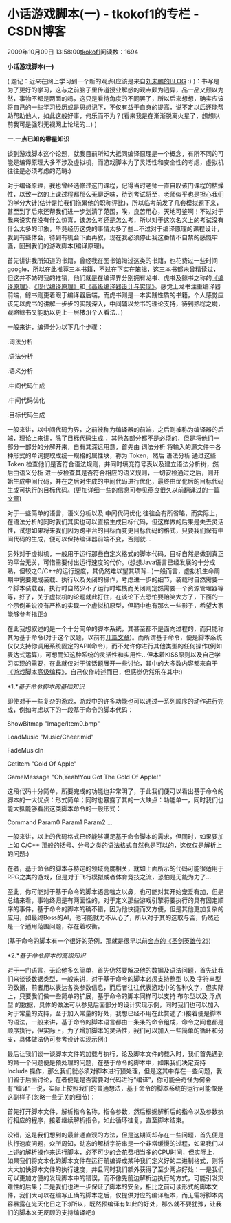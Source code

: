 # 小话游戏脚本(一) - tkokof1的专栏 - CSDN博客

2009年10月09日 13:58:00[tkokof1](https://me.csdn.net/tkokof1)阅读数：1694


**小话游戏脚本(一)**

( 题记：近来在网上学习到一个新的观点(应该是来自[刘未鹏的BLOG](http://blog.csdn.net/pongba) :) )：书写是为了更好的学习，这与之前脑子里传道授业解惑的观点颇为迥异，品一品又颇以为然，事物不都是两面的吗，这只是看待角度的不同罢了，所以后来想想，确实应该将自己的一些学习经历或是思想记下，不仅有益于自身的提高，说不定以后还能帮助帮助他人，如此这般好事，何乐而不为？(看来我是在渐渐脱离火星了，想想以前我可是强烈无视网上论坛的...) )

**一.一点已知的零星知识**

谈到游戏脚本这个论题，就我目前所知大抵同编译原理是一个概念，有所不同的可能是编译原理大多不涉及虚拟机，而游戏脚本为了灵活性和安全性的考虑，虚拟机往往是必须考虑的范畴:)

对于编译原理，我也曾经选修过这门课程，记得当时老师一直自叹该门课程的枯燥性，以致一路的上课过程都那么无聊乏味，待到考试将至，老师似乎也是担心我们的学分大计(估计是怕我们拖累他的职称评比)，所以临考前发了几套模拟题下来，甚至到了后来还帮我们进一步划清了范围，唉，良苦用心，天地可鉴啊！不过对于我来说实在没有什么惊喜，该怎么考还是怎么考，所以对于这次名义上的考试没有什么太多的印象，毕竟经历这类的事情太多了些...不过对于编译原理的课程设计，我到有些体会，待到有机会下面再叙，现在我必须停止我这番情不自禁的感慨牢骚，回到我们的游戏脚本(编译原理)。

首先讲讲我所知道的书籍，曾经我在图书馆淘过这类的书籍，也花费过一些时间google，所以在此推荐三本书籍，不过在下实在笨拙，这三本书都未曾精读过，但这并不妨碍我的推销，他们就是在编译界分别拥有龙书、虎书及鲸书之称的[《编译原理》](http://www.douban.com/subject/1134994/)、[《现代编译原理》](http://www.douban.com/subject/1806974/)和[《高级编译器设计与实现》](http://www.douban.com/subject/1400374/)。感觉上龙书注重编译器前端，鲸书则更着眼于编译器后端，而虎书则是一本实践性质的书籍，个人感觉应该先以虎书的讲解一步步的实践深入，中间辅以龙书的理论支持，待到熟稔之境，观略鲸书又能助以更上一层楼:)(个人看法...)

一般来讲，编译分为以下几个步骤：

.词法分析

.语法分析

.语义分析

.中间代码生成

.中间代码优化

.目标代码生成

一般来讲，以中间代码为界，之前被称为编译器的前端，之后则被称为编译器的后端，理论上来讲，除了目标代码生成 ，其他各部分都不是必须的，但是将他们一部分一部分的分解开来，自有其深远用意，首先由 词法分析 将输入的源文件中各种形式的单词提取成统一规格的属性块，称为 Token，然后 语法分析 通过这些 Token 检查他们是否符合语法规则，并同时填充符号表以及建立语法分析树，然后由语义分析 进一步检查其是否符合相应的语义规则，一切安检通过之后，则开始生成中间代码，并在之后对生成的中间代码进行优化，最终由优化后的目标代码生成可执行的目标代码。(更加详细一些的信息可参见[燕良很久以前翻译过的一篇文章)](http://dev.gameres.com/Program/Abstract/ScriptEngine.htm)

对于一些简单的语言，语义分析以及 中间代码优化 往往会有所省略，而实际上，在语法分析的同时我们其实也可以直接生成目标代码，但这样做的后果是失去灵活性，试想如果将来我们因为跨平台的目标而变更目标代码的格式，只要我们保有中间代码的生成，便可以保持编译器前端不变，否则就...

另外对于虚拟机，一般用于运行那些自定义格式的脚本代码，目标自然是做到真正的平台无关，可惜需要付出运行速度的代价。(想想Java语言已经发展的十分成熟，但较之C/C++的运行速度，其仍然难以望其项背...)一般而言，虚拟机生命周期中需要完成装载、执行以及关闭的操作，考虑进一步的细节，装载时自然需要一个脚本装载器，执行时自然少不了运行时堆栈而关闭则定然需要一个资源管理器等等，好了，关于虚拟机的论题就此打住，在谈论下去恐怕要贻笑大方了，下面的一个示例虽说没有严格的实现一个虚拟机原型，但期中也有那么一些影子，希望大家能够参考指正:)

在此我想叙述的是一个十分简单的脚本系统，其甚至都不是面向过程的，而只能称其为基于命令(对于这个议题，以前有[几篇文章](http://data.gameres.com/document.asp?TopicID=46479))。而所谓基于命令，便是脚本系统仅仅支持你调用系统固定的API(命令)，而不允许你进行其他类型的任何操作(例如表达式运算)，可想而知这种系统的灵活性和实用性...但本着KISS原则以及自己学习实现的需要，在此就仅对于该话题展开一些讨论，其中的大多数内容都来自于[《游戏脚本高级编程》](http://www.douban.com/subject/1927405/)，自己仅作转述而已，但感觉仍然乐在其中:)

*1.**基于命令脚本的基础知识*

即使对于一些复杂的游戏，游戏中的许多功能也可以通过一系列顺序的动作进行完成，例如考虑以下的一段基于命令的脚本代码：

ShowBitmap "Image/Item0.bmp"

LoadMusic "Music/Cheer.mid"

FadeMusicIn 

GetItem "Gold Of Apple"

GameMessage "Oh,Yeah!You Got The Gold Of Apple!"

这段代码十分简单，所要完成的功能也非常明了，于此我们便可以看出基于命令的脚本的一大优点：形式简单；同时也暴露了其的一大缺点：功能单一，同时我们也能大抵能够看出这类脚本命令的一般形式：

Command Param0 Param1 Param2 ...

一般来讲，以上的代码格式已经能够满足基于命令脚本的需求，但同时，如果要加上如 C/C++ 那般的括号、分号之类的语法格式自然也是可以的，这仅仅是解析上的问题:)

在者，基于命令的脚本与特定的领域高度相关，就如上面所示的代码可能很适用于RPG之类的游戏，但是对于飞行模拟或者体育竞技之流，恐怕是无能为力了...

至此，你可能对于基于命令的脚本语言嗤之以鼻，也可能对其开始宠爱有加，但是总结来看，事物终归是有两面性的，对于定义那些游戏引擎将要执行的具有固定顺序的事件，基于命令的脚本的确不错，因为他快捷而又方便，但是其他更加复杂的应用，如最终Boss的AI，他可能就力不从心了，所以对于其的选取与否，仍然还是一个适用范围问题，存在着权衡。

(基于命令的脚本有一个很好的范例，那就是很早以前[金点的《圣剑英雄传2》](http://download.csdn.net/source/1029924))

*2.**基于命令脚本的高级知识*

对于一门语言，无论他多么简单，首先仍然要解决他的数据及语法问题，首先让我们来谈谈数据类型，一般来讲，对于基于命令的脚本必须支持整型 以及 字符串型 的数据，前者用以表达各类参数信息，而后者往往代表游戏中的各种文字，但实际上，只要我们做一些简单的扩展，基于命令的脚本同样可以支持 布尔型以及 浮点型 的数据，具体的做法可以参见后面部分的设计实现示例，同时我们也可以加入对于常量的支持，至于加入常量的好处，我想已经不用在此赘述了:)接着便是脚本的语法，一般来讲，基于命令的脚本语言都由一条条的命令组成，命令之间也都是顺序执行，但实际上，为了增加脚本的灵活性，我们可以加入一些简单的循环和分支，具体做法仍可参考设计实现示例:)

最后让我们谈一谈脚本文件的加载与执行，论及脚本文件的载入时，我们首先遇到的第一个问题便是预处理的问题，在基于命令的脚本中，如果我们决定支持 Include 操作，那么我们就必须对脚本进行预处理，但是这其中存在一些问题，我们留于后面讨论，在者便是是否需要对代码进行“编译”，你可能会奇怪为何会有“编译”一说，实际上按照我们的普通想法，基于命令的脚本系统的运行可能像是这副样子(忽略一些无关的细节)：

首先打开脚本文件，解析指令名称，指令参数，然后根据解析后的指令以及参数执行相应的程序，接着继续解析指令，如此循环往复，直至脚本结束。

没错，这是我们想到的最普通直观的方法，但是这期间却存在一些问题，首先便是执行速度问题，众所周知，动态的解析字符串是一个非常缓慢的过程，如果我们以上述的解析操作来运行脚本，必不可少的会花费相当多的CPU时间，但实际上，如果我们将文本化的脚本文件在运行前编译成某种我们定义好的二进制格式，则将大大加快脚本文件的执行速度，并且同时我们额外获得了至少两点好处：一是我们可以更加方便的发现脚本中的错误，而不像先前边解析边执行的方式，可能引发灾难性的后果；二是我们也进一步保证了脚本的安全，相比之前可读形式的脚本文件，我们大可以在编写正确的脚本之后，仅提供对应的编译版本，而无需将脚本内容暴露在光天化日之下:)所以，既然预编译有如此的好处，那么就不要犹豫，让我们的脚本义无反顾的支持编译吧:)

